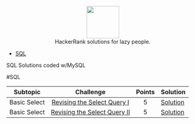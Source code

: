 <p align="center">
    <a href="https://www.hackerrank.com/vazzmanu">
        <img height=85 src="https://d3keuzeb2crhkn.cloudfront.net/hackerrank/assets/styleguide/logo_wordmark-f5c5eb61ab0a154c3ed9eda24d0b9e31.svg">
    </a>
    <br>HackerRank solutions for lazy people.
</p>

* [SQL](#sql)

SQL Solutions coded w/MySQL

#SQL 

|Subtopic|Challenge|Points|Solution|
|:------:|:-------:|:----:|:-------|
|Basic Select   |[Revising the Select Query I](https://www.hackerrank.com/challenges/revising-the-select-query/problem)        |5|[Solution](https://www.hackerrank.com/challenges/revising-the-select-query/submissions/database/194225901)|
|Basic Select   |[Revising the Select Query II](https://www.hackerrank.com/challenges/revising-the-select-query-2/problem)     |5|[Solution](https://www.hackerrank.com/challenges/revising-the-select-query-2/submissions/code/194226051)|
